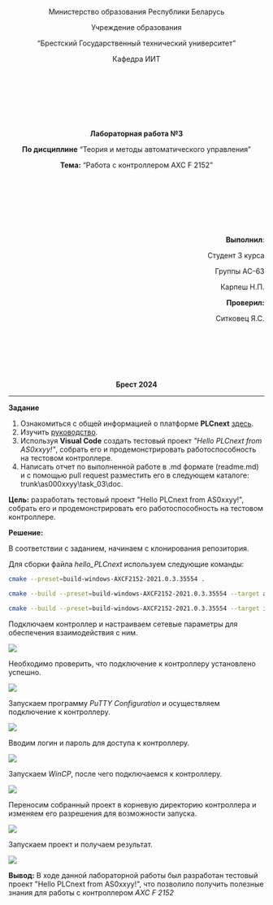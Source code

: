 <p align="center">Министерство образования Республики Беларусь</p>
<p align="center">Учреждение образования</p>
<p align="center">“Брестский Государственный технический университет”</p>
<p align="center">Кафедра ИИТ</p>
<br><br><br><br><br><br>
<p align="center"><strong>Лабораторная работа №3</strong></p>
<p align="center"><strong>По дисциплине</strong> “Теория и методы автоматического управления”</p>
<p align="center"><strong>Тема:</strong> “Работа с контроллером AXC F 2152”</p>
<br><br><br><br><br><br>
<p align="right"><strong>Выполнил</strong>:</p>
<p align="right">Студент 3 курса</p>
<p align="right">Группы АС-63</p>
<p align="right">Карпеш Н.П.</p>
<p align="right"><strong>Проверил:</strong></p>
<p align="right">Ситковец Я.С.</p>
<br><br><br><br><br>
<p align="center"><strong>Брест 2024</strong></p>

---

**Задание**

1. Ознакомиться с общей информацией о платформе **PLCnext** [здесь](https://www.plcnext.help/te/About/Home.htm).
2. Изучить [руководство](https://github.com/savushkin-r-d/PLCnext-howto/tree/master/HowTo%20build%20program%20Hello%20PLCnext).
3. Используя **Visual Code** создать тестовый проект *"Hello PLCnext from AS0xxyy!"*, собрать его и продемонстрировать работоспособность на тестовом контроллере.
4. Написать отчет по выполненной работе в .md формате (readme.md) и с помощью pull request разместить его в следующем каталоге: trunk\as000xxyy\task_03\doc.


<p> <strong>Цель:</strong> разработать тестовый проект "Hello PLCnext from AS0xxyy!", собрать его и продемонстрировать его работоспособность на тестовом контроллере.</p>

<p> <strong>Решение:</strong> </p>
<p>В соответствии с заданием, начинаем с клонирования репозитория.</p>
<p>Для сборки файла <em>hello_PLCnext</em> используем следующие команды:</p>


 ``` bash
cmake --preset=build-windows-AXCF2152-2021.0.3.35554 .
```


 ``` bash
cmake --build --preset=build-windows-AXCF2152-2021.0.3.35554 --target all
```



 ``` bash
cmake --build --preset=build-windows-AXCF2152-2021.0.3.35554 --target install
```

<p>Подключаем контроллер и настраиваем сетевые параметры для обеспечения взаимодействия с ним.</p>

![](images/connect.png)  

<p>Необходимо проверить, что подключение к контроллеру установлено успешно.</p>

![](images/network_configuration.png)  

<p>Запускаем программу <em>PuTTY Configuration</em> и осуществляем подключение к контроллеру.</p>

![](images/PuTTY_connect.png) 

<p>Вводим логин и пароль для доступа к контроллеру.</p>

![](images/PuTTY_login_password.png) 

<p>Запускаем <em>WinCP</em>, после чего подключаемся к контроллеру.</p>

![](images/WinCP_connect.png) 

<p>Переносим собранный проект в корневую директорию контроллера и изменяем его разрешения для возможности запуска.</p>

![](images/hello_PLCnext_settings.png) 

<p>Запускаем проект и получаем результат.</p>

![](images/result.png) 

<p> <strong>Вывод:</strong> В ходе данной лабораторной работы был разработан тестовый проект "Hello PLCnext from AS0xxyy!", что позволило получить полезные знания для работы с контроллером <em>AXC F 2152</em></p>
